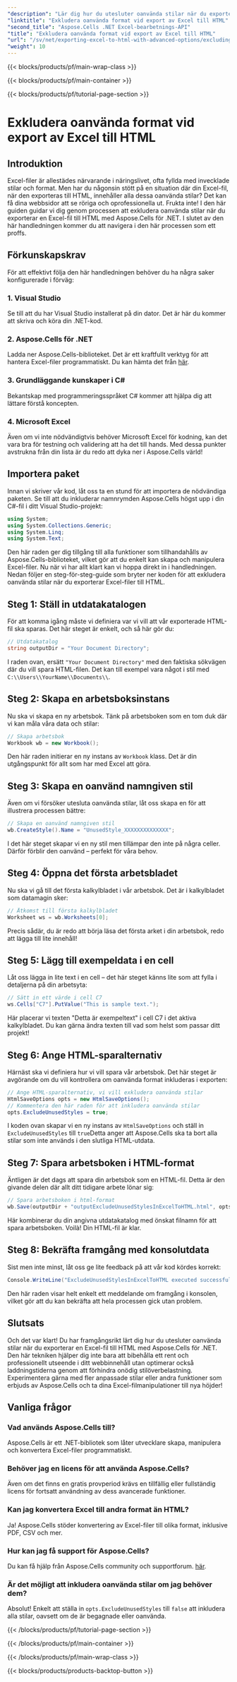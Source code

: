 ```yaml
---
"description": "Lär dig hur du utesluter oanvända stilar när du exporterar Excel till HTML med Aspose.Cells för .NET i den här detaljerade steg-för-steg-guiden."
"linktitle": "Exkludera oanvända format vid export av Excel till HTML"
"second_title": "Aspose.Cells .NET Excel-bearbetnings-API"
"title": "Exkludera oanvända format vid export av Excel till HTML"
"url": "/sv/net/exporting-excel-to-html-with-advanced-options/excluding-unused-styles/"
"weight": 10
---
```


{{< blocks/products/pf/main-wrap-class >}}

{{< blocks/products/pf/main-container >}}

{{< blocks/products/pf/tutorial-page-section >}}

# Exkludera oanvända format vid export av Excel till HTML

## Introduktion
Excel-filer är allestädes närvarande i näringslivet, ofta fyllda med invecklade stilar och format. Men har du någonsin stött på en situation där din Excel-fil, när den exporteras till HTML, innehåller alla dessa oanvända stilar? Det kan få dina webbsidor att se röriga och oprofessionella ut. Frukta inte! I den här guiden guidar vi dig genom processen att exkludera oanvända stilar när du exporterar en Excel-fil till HTML med Aspose.Cells för .NET. I slutet av den här handledningen kommer du att navigera i den här processen som ett proffs.
## Förkunskapskrav
För att effektivt följa den här handledningen behöver du ha några saker konfigurerade i förväg:
### 1. Visual Studio
Se till att du har Visual Studio installerat på din dator. Det är här du kommer att skriva och köra din .NET-kod.
### 2. Aspose.Cells för .NET
Ladda ner Aspose.Cells-biblioteket. Det är ett kraftfullt verktyg för att hantera Excel-filer programmatiskt. Du kan hämta det från [här](https://releases.aspose.com/cells/net/).
### 3. Grundläggande kunskaper i C#
Bekantskap med programmeringsspråket C# kommer att hjälpa dig att lättare förstå koncepten.
### 4. Microsoft Excel
Även om vi inte nödvändigtvis behöver Microsoft Excel för kodning, kan det vara bra för testning och validering att ha det till hands.
Med dessa punkter avstrukna från din lista är du redo att dyka ner i Aspose.Cells värld!
## Importera paket
Innan vi skriver vår kod, låt oss ta en stund för att importera de nödvändiga paketen. Se till att du inkluderar namnrymden Aspose.Cells högst upp i din C#-fil i ditt Visual Studio-projekt:
```csharp
using System;
using System.Collections.Generic;
using System.Linq;
using System.Text;
```
Den här raden ger dig tillgång till alla funktioner som tillhandahålls av Aspose.Cells-biblioteket, vilket gör att du enkelt kan skapa och manipulera Excel-filer.
Nu när vi har allt klart kan vi hoppa direkt in i handledningen. Nedan följer en steg-för-steg-guide som bryter ner koden för att exkludera oanvända stilar när du exporterar Excel-filer till HTML.
## Steg 1: Ställ in utdatakatalogen
För att komma igång måste vi definiera var vi vill att vår exporterade HTML-fil ska sparas. Det här steget är enkelt, och så här gör du:
```csharp
// Utdatakatalog
string outputDir = "Your Document Directory";
```
I raden ovan, ersätt `"Your Document Directory"` med den faktiska sökvägen där du vill spara HTML-filen. Det kan till exempel vara något i stil med `C:\\Users\\YourName\\Documents\\`.
## Steg 2: Skapa en arbetsboksinstans
Nu ska vi skapa en ny arbetsbok. Tänk på arbetsboken som en tom duk där vi kan måla våra data och stilar:
```csharp
// Skapa arbetsbok
Workbook wb = new Workbook();
```
Den här raden initierar en ny instans av `Workbook` klass. Det är din utgångspunkt för allt som har med Excel att göra.
## Steg 3: Skapa en oanvänd namngiven stil
Även om vi försöker utesluta oanvända stilar, låt oss skapa en för att illustrera processen bättre:
```csharp
// Skapa en oanvänd namngiven stil
wb.CreateStyle().Name = "UnusedStyle_XXXXXXXXXXXXXX";
```
I det här steget skapar vi en ny stil men tillämpar den inte på några celler. Därför förblir den oanvänd – perfekt för våra behov.
## Steg 4: Öppna det första arbetsbladet
Nu ska vi gå till det första kalkylbladet i vår arbetsbok. Det är i kalkylbladet som datamagin sker:
```csharp
// Åtkomst till första kalkylbladet
Worksheet ws = wb.Worksheets[0];
```
Precis sådär, du är redo att börja läsa det första arket i din arbetsbok, redo att lägga till lite innehåll!
## Steg 5: Lägg till exempeldata i en cell
Låt oss lägga in lite text i en cell – det här steget känns lite som att fylla i detaljerna på din arbetsyta:
```csharp
// Sätt in ett värde i cell C7
ws.Cells["C7"].PutValue("This is sample text.");
```
Här placerar vi texten "Detta är exempeltext" i cell C7 i det aktiva kalkylbladet. Du kan gärna ändra texten till vad som helst som passar ditt projekt!
## Steg 6: Ange HTML-sparalternativ
Härnäst ska vi definiera hur vi vill spara vår arbetsbok. Det här steget är avgörande om du vill kontrollera om oanvända format inkluderas i exporten:
```csharp
// Ange HTML-sparalternativ, vi vill exkludera oanvända stilar
HtmlSaveOptions opts = new HtmlSaveOptions();
// Kommentera den här raden för att inkludera oanvända stilar
opts.ExcludeUnusedStyles = true;
```
I koden ovan skapar vi en ny instans av `HtmlSaveOptions` och ställ in `ExcludeUnusedStyles` till `true`Detta anger att Aspose.Cells ska ta bort alla stilar som inte används i den slutliga HTML-utdata.
## Steg 7: Spara arbetsboken i HTML-format
Äntligen är det dags att spara din arbetsbok som en HTML-fil. Detta är den givande delen där allt ditt tidigare arbete lönar sig:
```csharp
// Spara arbetsboken i html-format
wb.Save(outputDir + "outputExcludeUnusedStylesInExcelToHTML.html", opts);
```
Här kombinerar du din angivna utdatakatalog med önskat filnamn för att spara arbetsboken. Voilà! Din HTML-fil är klar.
## Steg 8: Bekräfta framgång med konsolutdata
Sist men inte minst, låt oss ge lite feedback på att vår kod kördes korrekt:
```csharp
Console.WriteLine("ExcludeUnusedStylesInExcelToHTML executed successfully.");
```
Den här raden visar helt enkelt ett meddelande om framgång i konsolen, vilket gör att du kan bekräfta att hela processen gick utan problem.
## Slutsats
Och det var klart! Du har framgångsrikt lärt dig hur du utesluter oanvända stilar när du exporterar en Excel-fil till HTML med Aspose.Cells för .NET. Den här tekniken hjälper dig inte bara att bibehålla ett rent och professionellt utseende i ditt webbinnehåll utan optimerar också laddningstiderna genom att förhindra onödig stilöverbelastning. 
Experimentera gärna med fler anpassade stilar eller andra funktioner som erbjuds av Aspose.Cells och ta dina Excel-filmanipulationer till nya höjder!
## Vanliga frågor
### Vad används Aspose.Cells till?  
Aspose.Cells är ett .NET-bibliotek som låter utvecklare skapa, manipulera och konvertera Excel-filer programmatiskt.
### Behöver jag en licens för att använda Aspose.Cells?  
Även om det finns en gratis provperiod krävs en tillfällig eller fullständig licens för fortsatt användning av dess avancerade funktioner.
### Kan jag konvertera Excel till andra format än HTML?  
Ja! Aspose.Cells stöder konvertering av Excel-filer till olika format, inklusive PDF, CSV och mer.
### Hur kan jag få support för Aspose.Cells?  
Du kan få hjälp från Aspose.Cells community och supportforum. [här](https://forum.aspose.com/c/cells/9).
### Är det möjligt att inkludera oanvända stilar om jag behöver dem?  
Absolut! Enkelt att ställa in `opts.ExcludeUnusedStyles` till `false` att inkludera alla stilar, oavsett om de är begagnade eller oanvända.

{{< /blocks/products/pf/tutorial-page-section >}}

{{< /blocks/products/pf/main-container >}}

{{< /blocks/products/pf/main-wrap-class >}}

{{< blocks/products/products-backtop-button >}}